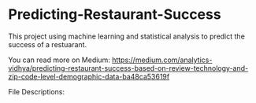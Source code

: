 # Predicting-Restaurant-Success

This project using machine learning and statistical analysis to predict the success of a restuarant. 

You can read more on Medium: https://medium.com/analytics-vidhya/predicting-restaurant-success-based-on-review-technology-and-zip-code-level-demographic-data-ba48ca53619f 

File Descriptions: 
